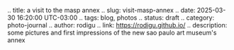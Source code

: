 .. title: a visit to the masp annex
.. slug: visit-masp-annex
.. date: 2025-03-30 16:20:00 UTC-03:00
.. tags: blog, photos
.. status: draft
.. category: photo-journal
.. author: rodigu
.. link: https://rodigu.github.io/
.. description: some pictures and first impressions of the new sao paulo art museum's annex
